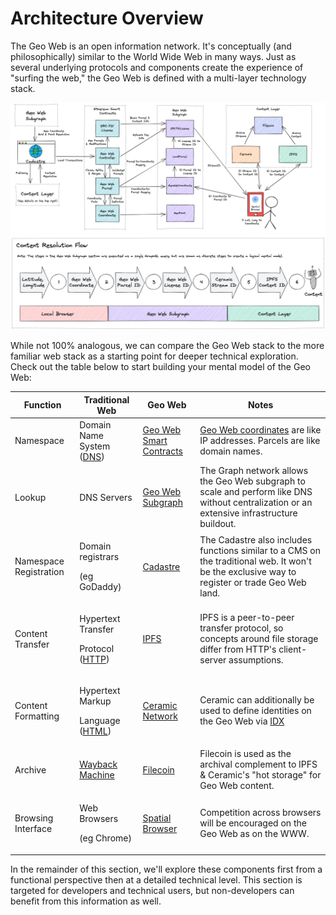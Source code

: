# Architecture Overview

The Geo Web is an open information network. It's conceptually (and philosophically) similar to the World Wide Web in many ways. Just as several underlying protocols and components create the experience of "surfing the web," the Geo Web is defined with a multi-layer technology stack.

![High-level architecture overview of the Geo Web](../.gitbook/assets/geo-web-architecture-overview.png)

While not 100% analogous, we can compare the Geo Web stack to the more familiar web stack as a starting point for deeper technical exploration. Check out the table below to start building your mental model of the Geo Web:

| Function               | Traditional Web                                                                                                         | Geo Web                                            | Notes                                                                                                                                          |
| ---------------------- | ----------------------------------------------------------------------------------------------------------------------- | -------------------------------------------------- | ---------------------------------------------------------------------------------------------------------------------------------------------- |
| Namespace              | Domain Name System ([DNS](https://en.wikipedia.org/wiki/Domain\_Name\_System))                                          | [Geo Web Smart Contracts](smart-contracts/)        | [Geo Web coordinates](smart-contracts/geo-web-coordinates.md) are like IP addresses. Parcels are like domain names.                            |
| Lookup                 | DNS Servers                                                                                                             | [Geo Web Subgraph](subgraph/)                      | The Graph network allows the Geo Web subgraph to scale and perform like DNS without centralization or an extensive infrastructure buildout.    |
| Namespace Registration | <p>Domain registrars</p><p>(eg GoDaddy)</p>                                                                             | [Cadastre](../concepts/cadastre-intro.md)          | The Cadastre also includes functions similar to a CMS on the traditional web. It won't be the exclusive way to register or trade Geo Web land. |
| Content Transfer       | <p>Hypertext Transfer</p><p>Protocol (<a href="https://en.wikipedia.org/wiki/Hypertext_Transfer_Protocol">HTTP</a>)</p> | [IPFS](https://ipfs.io)                            | IPFS is a peer-to-peer transfer protocol, so concepts around file storage differ from HTTP's client-server assumptions.                        |
| Content Formatting     | <p>Hypertext Markup</p><p>Language (<a href="https://en.wikipedia.org/wiki/HTML">HTML</a>)</p>                          | [Ceramic Network](https://www.ceramic.network)     | Ceramic can additionally be used to define identities on the Geo Web via [IDX](https://idx.xyz)                                                |
| Archive                | [Wayback Machine](https://archive.org/web/)                                                                             | [Filecoin](https://filecoin.io)                    | Filecoin is used as the archival complement to IPFS & Ceramic's "hot storage" for Geo Web content.                                             |
| Browsing Interface     | <p>Web Browsers</p><p>(eg Chrome)</p>                                                                                   | [Spatial Browser](../concepts/spatial-browsing.md) | Competition across browsers will be encouraged on the Geo Web as on the WWW.                                                                   |

In the remainder of this section, we'll explore these components first from a functional perspective then at a detailed technical level. This section is targeted for developers and technical users, but non-developers can benefit from this information as well.
